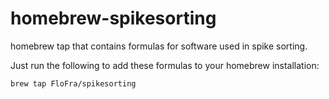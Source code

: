 homebrew-spikesorting
=====================

homebrew tap that contains formulas for software used in spike sorting.

Just run the following to add these formulas to your homebrew installation:

    brew tap FloFra/spikesorting
